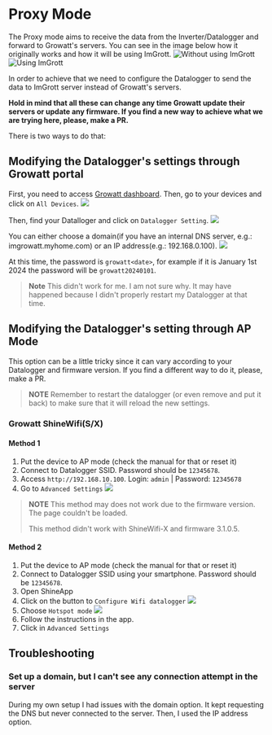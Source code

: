 # Proxy Mode

The Proxy mode aims to receive the data from the Inverter/Datalogger and forward to Growatt's servers. You can see in 
the image below how it originally works and how it will be using ImGrott.
![Without using ImGrott](../images/without_imgrott.jpeg)
![Using ImGrott](../images/with_imgrott.jpeg)

In order to achieve that we need to configure the Datalogger to send the data to ImGrott server instead of Growatt's 
servers. 

**Hold in mind that all these can change any time Growatt update their servers or update any firmware. If you find a new
way to achieve what we are trying here, please, make a PR.**

There is two ways to do that:
## Modifying the Datalogger's settings through Growatt portal
First, you need to access [Growatt dashboard](https://server.growatt.com). Then, go to your devices and click on 
`All Devices`.
![](../images/growatt_dashboard_1.png)

Then, find your Datalloger and click on `Datalogger Setting`.
![](../images/growatt_dashboard_2.png)

You can either choose a domain(if you have an internal DNS server, e.g.: imgrowatt.myhome.com) or an 
IP address(e.g.: 192.168.0.100).
![](../images/growatt_dashboard_3.png)

At this time, the password is `growatt<date>`, for example if it is January 1st 2024 the password will be 
`growatt20240101`.

> **Note**
> This didn't work for me. I am not sure why. It may have happened because I didn't properly restart my Datalogger 
> at that time.

## Modifying the Datalogger's setting through AP Mode

This option can be a little tricky since it can vary according to your Datalogger and firmware version. If you find a 
different way to do it, please, make a PR.

> **NOTE**
> Remember to restart the datalogger (or even remove and put it back) to make sure that it will reload the new settings.

### Growatt ShineWifi(S/X)
#### Method 1

1. Put the device to AP mode (check the manual for that or reset it)
2. Connect to Datalogger SSID. Password should be `12345678`.
3. Access `http://192.168.10.100`. Login: `admin` | Password: `12345678`
4. Go to `Advanced Settings`
![](../images/datalogger_ap_mode_website.png)

> **NOTE**
> This method may does not work due to the firmware version. The page couldn't be loaded.
> 
> This method didn't work with ShineWifi-X and firmware 3.1.0.5.

#### Method 2
1. Put the device to AP mode (check the manual for that or reset it)
2. Connect to Datalogger SSID using your smartphone. Password should be `12345678`.
3. Open ShineApp
4. Click on the button to `Configure Wifi datalogger`
![](../images/shineapp_1.jpg)
5. Choose `Hotspot mode`
![](../images/shineapp_2.jpg)
6. Follow the instructions in the app.
7. Click in `Advanced Settings`
## Troubleshooting
### Set up a domain, but I can't see any connection attempt in the server
During my own setup I had issues with the domain option. It kept requesting the DNS but never connected to the server. 
Then, I used the IP address option.